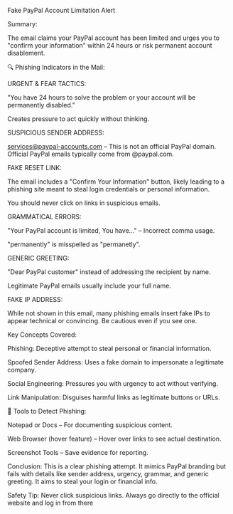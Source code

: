 Fake PayPal Account Limitation Alert

Summary:

The email claims your PayPal account has been limited and urges you to "confirm your information" within 24 hours or risk permanent account disablement.

🔍 Phishing Indicators in the Mail:


URGENT & FEAR TACTICS:

"You have 24 hours to solve the problem or your account will be permanently disabled."

Creates pressure to act quickly without thinking.


SUSPICIOUS SENDER ADDRESS:

services@paypal-accounts.com – This is not an official PayPal domain. Official PayPal emails typically come from @paypal.com.



FAKE RESET LINK:

The email includes a "Confirm Your Information" button, likely leading to a phishing site meant to steal login credentials or personal information.

You should never click on links in suspicious emails.


GRAMMATICAL ERRORS:


"Your PayPal account is limited, You have..." – Incorrect comma usage.

"permanently" is misspelled as "permanetly".



GENERIC GREETING:

"Dear PayPal customer" instead of addressing the recipient by name.

Legitimate PayPal emails usually include your full name.


FAKE IP ADDRESS:

While not shown in this email, many phishing emails insert fake IPs to appear technical or convincing. Be cautious even if you see one.


Key Concepts Covered:

Phishing: Deceptive attempt to steal personal or financial information.

Spoofed Sender Address: Uses a fake domain to impersonate a legitimate company.

Social Engineering: Pressures you with urgency to act without verifying.

Link Manipulation: Disguises harmful links as legitimate buttons or URLs.


🔧 Tools to Detect Phishing:

Notepad or Docs – For documenting suspicious content.

Web Browser (hover feature) – Hover over links to see actual destination.

Screenshot Tools – Save evidence for reporting.


 Conclusion:
This is a clear phishing attempt. It mimics PayPal branding but fails with details like sender address, urgency, grammar, and generic greeting. It aims to steal your login or financial info.


 Safety Tip:
Never click suspicious links. Always go directly to the official website and log in from there
